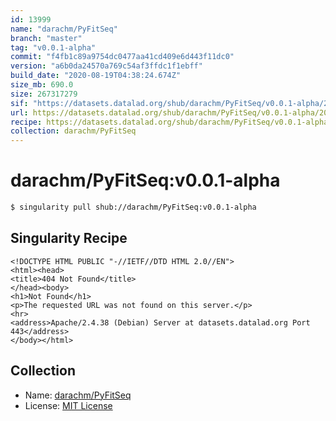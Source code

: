 ```yaml
---
id: 13999
name: "darachm/PyFitSeq"
branch: "master"
tag: "v0.0.1-alpha"
commit: "f4fb1c89a9754dc0477aa41cd409e6d443f11dc0"
version: "a6b0da24570a769c54af3ffdc1f1ebff"
build_date: "2020-08-19T04:38:24.674Z"
size_mb: 690.0
size: 267317279
sif: "https://datasets.datalad.org/shub/darachm/PyFitSeq/v0.0.1-alpha/2020-08-19-f4fb1c89-a6b0da24/a6b0da24570a769c54af3ffdc1f1ebff.sif"
url: https://datasets.datalad.org/shub/darachm/PyFitSeq/v0.0.1-alpha/2020-08-19-f4fb1c89-a6b0da24/
recipe: https://datasets.datalad.org/shub/darachm/PyFitSeq/v0.0.1-alpha/2020-08-19-f4fb1c89-a6b0da24/Singularity
collection: darachm/PyFitSeq
---
```


# darachm/PyFitSeq:v0.0.1-alpha

```bash
$ singularity pull shub://darachm/PyFitSeq:v0.0.1-alpha
```

## Singularity Recipe

```singularity
<!DOCTYPE HTML PUBLIC "-//IETF//DTD HTML 2.0//EN">
<html><head>
<title>404 Not Found</title>
</head><body>
<h1>Not Found</h1>
<p>The requested URL was not found on this server.</p>
<hr>
<address>Apache/2.4.38 (Debian) Server at datasets.datalad.org Port 443</address>
</body></html>
```

## Collection

 - Name: [darachm/PyFitSeq](https://github.com/darachm/PyFitSeq)
 - License: [MIT License](https://api.github.com/licenses/mit)

